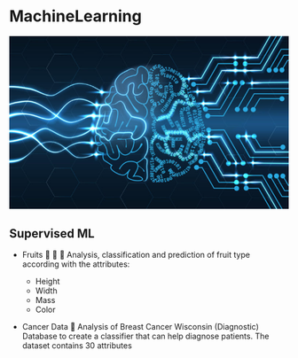 # MachineLearning

![ML.jpg](ML.jpg)

## Supervised ML

* Fruits :tangerine: :apple: :lemon:
Analysis, classification and prediction of fruit type according with the attributes: 
    * Height
    * Width
    * Mass
    * Color

* Cancer Data :hospital:
Analysis of Breast Cancer Wisconsin (Diagnostic) Database to create a classifier that can help diagnose patients.
The dataset contains 30 attributes 

